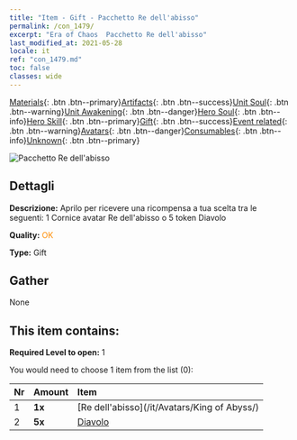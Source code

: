 ```yaml
---
title: "Item - Gift - Pacchetto Re dell'abisso"
permalink: /con_1479/
excerpt: "Era of Chaos  Pacchetto Re dell'abisso"
last_modified_at: 2021-05-28
locale: it
ref: "con_1479.md"
toc: false
classes: wide
---
```

 [Materials](/ItemsIT/){: .btn .btn--primary}[Artifacts](/ItemsIT/Artifacts/){: .btn .btn--success}[Unit Soul](/ItemsIT/UnitSoul/){: .btn .btn--warning}[Unit Awakening](/ItemsIT/UnitAwakening/){: .btn .btn--danger}[Hero Soul](/ItemsIT/HeroSoul/){: .btn .btn--info}[Hero Skill](/ItemsIT/HeroSkill/){: .btn .btn--primary}[Gift](/ItemsIT/Gift/){: .btn .btn--success}[Event related](/ItemsIT/Events/){: .btn .btn--warning}[Avatars](/ItemsIT/Avatars/){: .btn .btn--danger}[Consumables](/ItemsIT/Consumables/){: .btn .btn--info}[Unknown](/ItemsIT/Unknown/){: .btn .btn--primary}

 ![Pacchetto Re dell'abisso](/images/t/i_907093.png)

## Dettagli
 **Descrizione:** Aprilo per ricevere una ricompensa a tua scelta tra le seguenti: 1 Cornice avatar Re dell'abisso o 5 token Diavolo

 **Quality:** <span style="color: #FF8C00">OK</span>

 **Type:** Gift

## Gather

  None

## This item contains:

 **Required Level to open:** 1

 You would need to choose 1 item from the list (0):

  | Nr | Amount |     Item    |
  |:---|:-------|:------------|
  | 1 |  **1x** | [Re dell'abisso](/it/Avatars/King of Abyss/) |  | 
  | 2 |  **5x** | [Diavolo](/ItemsIT/unt_232/) |  | 
